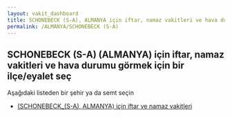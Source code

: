 ```yaml
---
layout: vakit_dashboard
title: SCHONEBECK (S-A), ALMANYA için iftar, namaz vakitleri ve hava durumu - ilçe/eyalet seç
permalink: /ALMANYA/SCHONEBECK (S-A)
---
```


## SCHONEBECK (S-A) (ALMANYA) için iftar, namaz vakitleri ve hava durumu  görmek için bir ilçe/eyalet seç

Aşağıdaki listeden bir şehir ya da semt seçin

* [ (SCHONEBECK_(S-A), ALMANYA) için iftar ve namaz vakitleri](/ALMANYA/SCHONEBECK_(S-A)/)

<script type="text/javascript">
  var GLOBAL_COUNTRY = 'ALMANYA';
  var GLOBAL_CITY = 'SCHONEBECK (S-A)';
  var GLOBAL_STATE = 'SCHONEBECK (S-A)';
</script>
